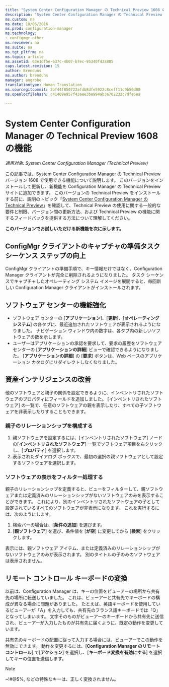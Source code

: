```yaml
---
title: "System Center Configuration Manager の Technical Preview 1608 の機能 | Microsoft Docs"
description: "System Center Configuration Manager の Technical Preview バージョン 1608 で使用できる機能について説明します。"
ms.custom: na
ms.date: 10/06/2016
ms.prod: configuration-manager
ms.technology:
- configmgr-other
ms.reviewer: na
ms.suite: na
ms.tgt_pltfrm: na
ms.topic: article
ms.assetid: 63e1df5e-637c-4b07-b7ec-95340f43a805
caps.latest.revision: 15
author: Brenduns
ms.author: brenduns
manager: angrobe
translationtype: Human Translation
ms.sourcegitcommit: 3bf44f850722afdb8dfe5922c8ceff11c9b56d08
ms.openlocfilehash: c41409e957f43aee3be994ab3e702232c7dfe6ea

---
```

# <a name="capabilities-in-technical-preview-1608-for-system-center-configuration-manager"></a>System Center Configuration Manager の Technical Preview 1608 の機能

*適用対象: System Center Configuration Manager (Technical Preview)*

この記事では、System Center Configuration Manager の Technical Preview バージョン 1608 で使用できる機能について説明します。 このバージョンをインストールして更新し、新機能を Configuration Manager の Technical Preview サイトに追加できます。      このバージョンの Technical Preview をインストールする前に、説明のトピック「[System Center Configuration Manager の Technical Preview](../../core/get-started/technical-preview.md)」を確認して、Technical Preview の使用に関する一般的な要件と制限、バージョン間の更新方法、および Technical Preview の機能に関するフィードバックを提供する方法について理解してください。    


**このバージョンでお試しいただける新機能を次に示します。**  




##  <a name="improvements-to-the-prepare-configmgr-client-for-capture-task-sequence-step"></a>ConfigMgr クライアントのキャプチャの準備タスク シーケンス ステップの向上  
ConfigMgr クライアントの準備手順で、キー情報だけではなく、Configuration Manager クライアントが完全に削除されるようになりました。 タスク シーケンスでキャプチャしたオペレーティング システム イメージを展開すると、毎回新しい Configuration Manager クライアントがインストールされます。  


## <a name="improvements-to-software-center"></a>ソフトウェア センターの機能強化
* ソフトウェア センターの [**アプリケーション**]、[**更新**]、[**オペレーティング システム**] の各タブに、最近追加されたソフトウェアが表示されるようになりました。 ナビゲーション ウィンドウ内の数字は、各タブ内の新しいソフトウェアの数を示します。
* ユーザーはアプリケーションの承認を要求して、要求の履歴をソフトウェア センターの [**アプリケーションの詳細**] ビューで確認できるようになりました。 [**アプリケーションの詳細**] の [**要求**] ボタンは、Web ベースのアプリケーション カタログにリダイレクトしなくなりました。

## <a name="improvements-to-asset-intelligence"></a>資産インテリジェンスの改善
他のソフトウェアと親子の関係を設定できるように、インベントリされたソフトウェアのプロパティにフィールドを追加しました。 [インベントリされたソフトウェア] の一覧で、任意のソフトウェアの親を表示したり、すべての子ソフトウェアを非表示したりすることもできます。

### <a name="configure-a-parent-to-child-relationship"></a>親子のリレーションシップを構成する
  1. 親ソフトウェアを設定するには、[インベントリされたソフトウェア] ノードの[**インベントリされたソフトウェア**] 一覧でソフトウェア項目を右クリックし、[**プロパティ**] を選択します。
  2. 表示されたダイアログ ボックスで、最初の選択の親ソフトウェアとして設定するソフトウェアを選択します。

### <a name="filter-the-software-display"></a>ソフトウェアの表示をフィルター処理する
親子のリレーションシップを定義すると、ビューをフィルターして、親ソフトウェアまたは定義済みのリレーションシップがないソフトウェアのみを表示することができます。 これにより、別のインベントリされたソフトウェアの子として設定されているすべてのソフトウェアが非表示になります。 これを実行するには、次のようにします。
   1.   検索バーの場合は、[**条件の追加**] を選びます。
   2. [**親ソフトウェア**] を選び、条件値を [**が空**] に変更してから [**検索**] をクリックします。

表示には、親ソフトウェア アイテム、または定義済みのリレーションシップがないソフトウェアのみが表示されます。 別のタイトルの子のみのソフトウェアは表示されません。

## <a name="remote-control-keyboard-translation"></a>リモート コントロール キーボードの変換
以前は、Configuration Manager は、キーの位置をビューアーの場所から共有先の場所に転送していました。 これは、ビューアーと共有先でキーボードの構成が異なる場合に問題がありました。 たとえば、英語キーボードを使用しているビューアーが「A」を入力しても、共有先のフランス語キーボードでは「Q」となってしまいます。 文字そのものがビューアーのキーボードから共有先に送信され、ビューアーが入力したものが共有先に届くように、既定の動作を変更しています。

共有先のキーボードの配置に従って入力する場合には、ビューアーでこの動作を無効にできます。 動作を変更するには、[**Configuration Manager のリモート コントロール**] で[**アクション**] を選択し、[**キーボード変換を有効にする**] を選択してキーの位置を送信します。

> [!NOTE]
>
> ~!#@$%, などの特殊なキーは、正しく変換されません。



<!--HONumber=Dec16_HO3-->


